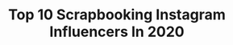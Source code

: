 ---
title: Top 10 Scrapbooking Instagram Influencers In 2020
description: >-
  Find top scrapbooking Instagram influencers in 2020. Most popular hashtags: #scrap #scrapbooking #scrapbook #cardmaking.
platform: Instagram
hits: 233
text_top: See the top-rated Instagram accounts on inBeat.
text_bottom: Our platform aggregates 233 Instagram influencers like this for you to collaborate.
profiles:
  - username: "micaelaferrero"
    fullname: >-
      Micaela Ferrero | Paper Lover
    bio: >-
      Cardmaking y Scrapbooking en español #paperlover de nacimiento, viajera, soñadora “ilusionista” #micaelaferrero #cardmaking
    location: "Argentina"
    followers: 68485
    engagement: 84
    commentsToLikes: 0.079380
    id: ck0w0xr1tgk7a0i19sqek98p9
    verified: false
    hashtags: "#siempreconsizzix, #micaelaferrero, #scrapencastellano, #scrapenespa"
  - username: "alagaina_scrap"
    fullname: >-
      Alagaina ⭐️ Art & Scrap
    bio: >-
      #alagainascrap 💡Pasión por el #scrap 🎬Comparto tutoriales en YouTube 🔗Todo sobre #scrapbooking en mi web 💃🏼La Creatividad es contagiosa... pásala!
    location: "Spain"
    followers: 19142
    engagement: 954
    commentsToLikes: 0.159006
    id: ck9wfj2cup1ah0j780tenx33o
    verified: false
    hashtags: "#scrapenespa, #manualidades, #album, #scrapbooking"
  - username: "bella_rica_design"
    fullname: >-
      Rica ~ Germany
    bio: >-
      DIY‘s, scrapbooking, crafts bullet journal, travelers notebook
    location: "Germany"
    followers: 24094
    engagement: 1223
    commentsToLikes: 0.028237
    id: ck0vz4r537av80i19d21r3xqr
    verified: false
    hashtags: "#diyvideo, #crafts, #planneraddict, #papercraft"
  - username: "ira_angold"
    fullname: >-
      Ира Ангольд
    bio: >-
      Scrapbooking #angoldcraft Еда #angoldfood Подносы,ящички #angoldwood . 🌟Онлайн-обучение 🍰Foodfoto 📩Реклама, сотрудничество WhatsApp 8-920-49-565-49
    location: "Russia"
    followers: 18151
    engagement: 508
    commentsToLikes: 0.071467
    id: ck6tomgp2evv00j71dysrqs4q
    verified: false
    hashtags: "#angold, #angoldwood, #instafood, #cardmaking"
  - username: "nuriasolete"
    fullname: >-
      TrueColorsScrapbook
    bio: >-
      💗✏️ bonitos momentos entre papeles 💛✂️ scrapbooking 💚🎨 talleres bonitos ☀️ reto Fuse tool 2020 #fuseandomaravillas 📌Barcelona
    location: "Argentina"
    followers: 13308
    engagement: 750
    commentsToLikes: 0.110373
    id: ck5qaenoqfzze0i11ay67hk7k
    verified: false
    hashtags: "#truecolorsscrapbook, #shaker, #wermemorykeepersfusetool, #fusetoolshakers"
  - username: "aluacid"
    fullname: >-
      Alua Cid
    bio: >-
      Ilustration / stationery / scrapbooking
    location: ""
    followers: 30655
    engagement: 419
    commentsToLikes: 0.040053
    id: ck14l2h5isilo0i19mxdcxnka
    verified: false
    hashtags: "#aluacid, #photoalbum, #decemberdaily, #austral"
  - username: "lola_scrap"
    fullname: >-
      Lola
    bio: >-
      🍭✂📏Córdoba, Spain 🍨Si te gusta el #scrap y todo lo que le rodea, quédate... lo pasaremos bien😜💗 DT: @lorabailora #scrapbooking #handmade
    location: "Spain"
    followers: 28157
    engagement: 1226
    commentsToLikes: 0.081036
    id: ck0w0xt65gkg60i19fv8dr7l2
    verified: false
    hashtags: "#albumscrap, #scrapbooking, #papelesbonitos, #hechoamano"
  - username: "sweetmomabcn"
    fullname: >-
      Sweet Möma | Scrapbooking
    bio: >-
      🌈Marca de scrapbooking y papelería 🎨BLOG creativo con #videotutoriales 🎁Envíos a todo el mundo 💌hola@sweetmoma.com 👉sweetmoma.com
    location: ""
    followers: 22479
    engagement: 210
    commentsToLikes: 0.060795
    id: ck8szgq1sods50j78q5djp289
    verified: false
    hashtags: "#sweetmomablog, #ideasscrap, #almadulcebysm, #manualidades"
  - username: "maggiehdesign"
    fullname: >-
      Maggie Holmes
    bio: >-
      Creative Inspiration / Faith / Family / Home Founder of #happylittlemoments Maggie Holmes Products - planners / paper crafting / scrapbooking
    location: "United States"
    followers: 43599
    engagement: 187
    commentsToLikes: 0.045531
    id: ck0w2jnzjopgt0i190uj1pi64
    verified: false
    hashtags: "#maggieholmes, #planwithmaggie, #maggieholmesplanner, #maggieholmesdaytoday"
  - username: "anastasijacernova"
    fullname: >-
      Anastasija Cernova
    bio: >-
      Hi! I'm Anastasija ❤ #Scrapbooking and #MixedMedia designer: 🎨DT @primamarketinginc 🎨DT @ab.s.t.u.d.i.o 🎨DT @Woodouts 2019-2020 ⬇YOUTUBE channel
    location: "Canada"
    followers: 3584
    engagement: 1093
    commentsToLikes: 0.083212
    id: ck5ci85yms70t0i117g097xei
    verified: false
    hashtags: "#mixedmediacard, #createwithprima, #alteredart, #woodouts"
---